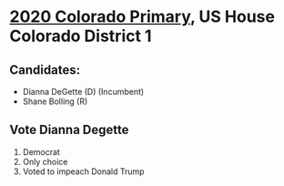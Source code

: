 # [2020 Colorado Primary](../README.md), US House Colorado District 1

## Candidates:

- Dianna DeGette (D) (Incumbent)
- Shane Bolling (R)

## Vote Dianna Degette

1. Democrat
2. Only choice
2. Voted to impeach Donald Trump
